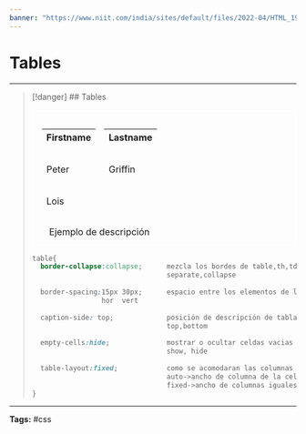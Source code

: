 ```yaml
---
banner: "https://www.niit.com/india/sites/default/files/2022-04/HTML_1920x565px.jpg"
---
```


# Tables
<hr> 

> [!danger] ## Tables
> <table id="table1" style="border:2px solid white;border-collapse:separate;border-spacing:15px 30px;caption-side: bottom;empty-cells:hide;">
> <caption>Ejemplo de descripción</caption>
>   <tr>
>     <th>Firstname</th>
>     <th>Lastname</th>
>   </tr>
>   <tr>
>     <td>Peter</td>
>     <td>Griffin</td>
>   </tr>
>   <tr>
>     <td>Lois</td>
>     <td></td>
>   </tr>
> </table>
> 
> ```css
> table{
> 	border-collapse:collapse;      mezcla los bordes de table,th,td y tr en uno
> 								   separate,collapse
> 								   
> 	border-spacing:15px 30px;      espacio entre los elementos de la tabla
> 				   hor  vert
> 				   
> 	caption-side: top;             posición de descripción de tabla
> 								   top,bottom
> 	
> 	empty-cells:hide;              mostrar o ocultar celdas vacias
> 								   show, hide
> 	
> 	table-layout:fixed;            como se acomodaran las columnas
> 								   auto->ancho de columna de la celda mas ancha
> 								   fixed->ancho de columnas iguales entre todas
> }
> ```
<hr>
<b>Tags:</b> #css 